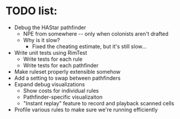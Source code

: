 # TODO list:

- Debug the HAStar pathfinder
  - NPE from somewhere -- only when colonists aren't drafted
  - Why is it slow?
    - Fixed the cheating estimate, but it's still slow...
- Write unit tests using RimTest
  - Write tests for each rule
  - Write tests for each pathfinder
- Make ruleset properly extensible somehow
- Add a setting to swap between pathfinders
- Expand debug visualizations
  - Show costs for individual rules
  - Pathfinder-specific visualizaiton
  - "Instant replay" feature to record and playback scanned cells
- Profile various rules to make sure we're running efficiently
